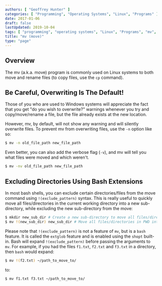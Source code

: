 ```yaml
---
authors: [ "Geoffrey Hunter" ]
categories: [ "Programming", "Operating Systems", "Linux", "Programs" ]
date: 2017-01-06
draft: false
lastUpdated: 2019-10-04
tags: [ "programming", "operating systems", "Linux", "Programs", "mv", "move", "bash", "shell", "command-line", "file paths", "directories", "verbose" ]
title: "mv (move)"
type: "page"
---
```


## Overview

The mv (a.k.a. move) program is commonly used on Linux systems to both move and rename files (to copy files, use the `cp` command).

## Be Careful, Overwriting Is The Default!

Those of you who are used to Windows systems will appreciate the fact that you get "do you wish to overwrite?" warnings whenever you try and copy/move/rename a file, but the file already exists at the new location.

However, mv, by default, will not show any warning and will silently overwrite files. To prevent mv from overwriting files, use the `-n` option like so:

```sh    
$ mv -n old_file_path new_file_path
```

Even better, you can also add the verbose flag (`-v`), and mv will tell you what files were moved and which weren't.

```sh    
$ mv -nv old_file_path new_file_path
```

## Excluding Directories Using Bash Extensions

In most bash shells, you can exclude certain directories/files from the move command using `!(exclude_pattern)` syntax. This is really useful to quickly move all files/directories in the current working directory into a new sub-directory, while excluding the new sub-directory from the move:

```sh
$ mkdir new_sub_dir # Create a new sub-directory to move all files/directories in PWD into
$ mv !(new_sub_dir) new_sub_dir # Move all files/directories in PWD into new_sub_dir, excluding new_sub_dir itself (avoiding the obvious recursion problem)
```

Please note that `!(exclude_pattern)` is not a feature of `mv`, but is a `bash` feature. It is called the `extglob` feature and is enabled using the `shopt` built-in. Bash will expand `!(exclude_pattern)` before passing the arguments to `mv`. For example, if you had the files `f1.txt`, `f2.txt` and `f3.txt` in a directory, then `bash` would expand:

```sh
$ mv !(f2.txt) ~/path_to_move_to/
```

to:

```sh
$ mv f1.txt f3.txt ~/path_to_move_to/
```